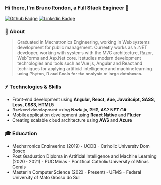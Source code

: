 ### Hi there, I'm Bruno Rondon, a Full Stack Engineer 👋

[![Github Badge](https://img.shields.io/badge/-Github-000?style=flat-square&logo=Github&logoColor=white&link=https://github.com/rondon23)](https://github.com/rondon23)
[![Linkedin Badge](https://img.shields.io/badge/-LinkedIn-blue?style=flat-square&logo=Linkedin&logoColor=white&link=https://www.linkedin.com/in/bruno-rondon-da-silva/)](https://www.linkedin.com/in/bruno-rondon-da-silva/)


### :punch: About
> Graduated in Mechatronics Engineering, working in Web systems development for public management. Currently works as a .NET developer, working with systems with the MVC architecture, Razor, WebForms and Asp.Net core. It studies modern development technologies and tools such as Vue js, Angular and React and techniques for applying artificial intelligence and machine learning using Phyton, R and Scala for the analysis of large databases.


### :zap: Technologies & Skills
* Front-end development using **Angular, React, Vue, JavaScript, SASS, Less, CSS3, HTML5**
* Backend development using **Node.js, PHP, ASP.NET C#**
* Mobile application development using **React Native** and **Flutter**
* Creating scalable cloud architecture using **AWS** and **Azure**

### :mortar_board: Education
* Mechatronics Engineering (2019) - UCDB - Catholic University Dom Bosco
* Post Graduation Diploma in Artificial Intelligence and Machine Learning (2020 - 2021) - PUC Minas - Pontifical Catholic University of Minas Gerais
* Master in Computer Science (2020 - Present) - UFMS - Federal University of Mato Grosso do Sul

<!--
**rondon23/rondon23** is a ✨ _special_ ✨ repository because its `README.md` (this file) appears on your GitHub profile.

Here are some ideas to get you started:

- 🔭 I’m currently working on ...
- 🌱 I’m currently learning ...
- 👯 I’m looking to collaborate on ...
- 🤔 I’m looking for help with ...
- 💬 Ask me about ...
- 📫 How to reach me: ...
- 😄 Pronouns: ...
- ⚡ Fun fact: ...
-->

